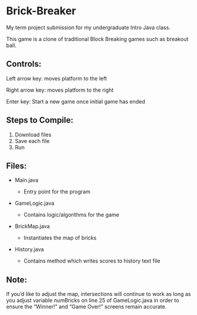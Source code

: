 # Brick-Breaker 
 
My term project submission for my undergraduate Intro Java class. 
 
This game is a clone of traditional Block Breaking games such as breakout ball. 
                      
## Controls: 
Left arrow key: moves platform to the left 

Right arrow key: moves platform to the right 

Enter key: Start a new game once initial game has ended 
 

## Steps to Compile:  
1. Download files 
2. Save each file 
3. Run 
 
## Files: 
* Main.java 
  * Entry point for the program 
  
* GameLogic.java 
  * Contains logic/algorithms for the game 
  
* BrickMap.java 
  * Instantiates the map of bricks 
  
* History.java 
  * Contains method which writes scores to history text file 

## Note: 
If you’d like to adjust the map, intersections will continue to work as long as you adjust variable numBricks on line 25 of GameLogic.java in order to ensure the “Winner!” and “Game Over!” screens remain accurate. 
